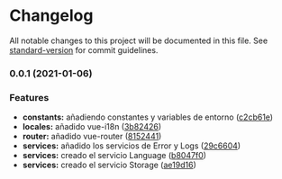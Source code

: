 # Changelog

All notable changes to this project will be documented in this file. See [standard-version](https://github.com/conventional-changelog/standard-version) for commit guidelines.

### 0.0.1 (2021-01-06)


### Features

* **constants:** añadiendo constantes y variables de entorno ([c2cb61e](https://github.com/fvena/didor-starter/commit/c2cb61e2beb96b6ebff343fe215466e4c7d02c09))
* **locales:** añadido vue-i18n ([3b82426](https://github.com/fvena/didor-starter/commit/3b82426c878ab8996f229a7353a35aa153215ec3))
* **router:** añadido vue-router ([8152441](https://github.com/fvena/didor-starter/commit/8152441da03c78c53a313f4eef291c1fa4aa1687))
* **services:** añadido los servicios de Error y Logs ([29c6604](https://github.com/fvena/didor-starter/commit/29c660477fa0c865f2afcf5c77aee2412c2398be))
* **services:** creado el servicio Language ([b8047f0](https://github.com/fvena/didor-starter/commit/b8047f0145cc5842448fc88356ad3b2eb1203567))
* **services:** creado el servicio Storage ([ae19d16](https://github.com/fvena/didor-starter/commit/ae19d16fbc78d74d31cb572093b3f453644ff89d))
